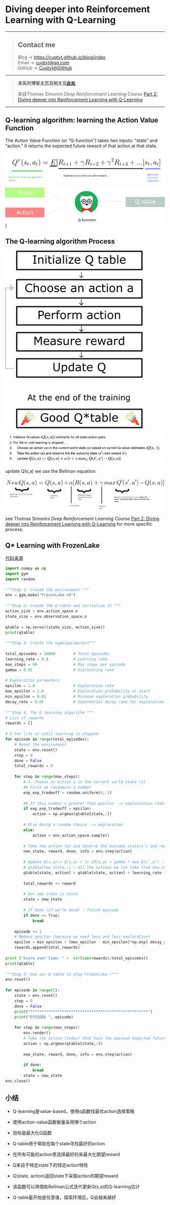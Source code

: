 # Diving deeper into Reinforcement Learning with Q-Learning

---
> ## Contact me
> Blog -> <https://cugtyt.github.io/blog/index>  
> Email -> <cugtyt@qq.com>  
> GitHub -> [Cugtyt@GitHub](https://github.com/Cugtyt)

---

> **本系列博客主页及相关见**[**此处**](https://cugtyt.github.io/blog/rl-notes/index)  
>
> 来自Thomas Simonini *Deep Reinforcement Learning Course* [Part 2: Diving deeper into Reinforcement Learning with Q-Learning](https://medium.freecodecamp.org/diving-deeper-into-reinforcement-learning-with-q-learning-c18d0db58efe)

---

## Q-learning algorithm: learning the Action Value Function

The Action Value Function (or “Q-function”) takes two inputs: “state” and “action.” It returns the expected future reward of that action at that state.

![q-func-eq](R/q-func-eq.png)

![q-func-eq](R/q-func-fig.png))

## The Q-learning algorithm Process

![q-learning-alog1](R/q-learning-alog1.png)

![q-learning-alog2](R/q-learning-alog2.png)

update Q(s,a) we use the Bellman equation:

![bellman-eq](R/bellman-eq.png)

see Thomas Simonini *Deep Reinforcement Learning Course* [Part 2: Diving deeper into Reinforcement Learning with Q-Learning](https://medium.freecodecamp.org/diving-deeper-into-reinforcement-learning-with-q-learning-c18d0db58efe)
 for more specific process.

## Q* Learning with FrozenLake

[代码来源](https://gist.github.com/simoninithomas/baafe42d1a665fb297ca669aa2fa6f92#file-q-learning-with-frozenlake-ipynb)

``` python
import numpy as np
import gym
import random

"""Step 1: Create the environment """
env = gym.make("FrozenLake-v0")

"""Step 2: Create the Q-table and initialize it """
action_size = env.action_space.n
state_size = env.observation_space.n

qtable = np.zeros((state_size, action_size))
print(qtable)

"""Step 3: Create the hyperparameters"""

total_episodes = 10000        # Total episodes
learning_rate = 0.8           # Learning rate
max_steps = 99                # Max steps per episode
gamma = 0.95                  # Discounting rate

# Exploration parameters
epsilon = 1.0                 # Exploration rate
max_epsilon = 1.0             # Exploration probability at start
min_epsilon = 0.01            # Minimum exploration probability
decay_rate = 0.01             # Exponential decay rate for exploration prob

"""Step 4: The Q learning algorithm """
# List of rewards
rewards = []

# 2 For life or until learning is stopped
for episode in range(total_episodes):
    # Reset the environment
    state = env.reset()
    step = 0
    done = False
    total_rewards = 0

    for step in range(max_steps):
        # 3. Choose an action a in the current world state (s)
        ## First we randomize a number
        exp_exp_tradeoff = random.uniform(0, 1)

        ## If this number > greater than epsilon --> exploitation (taking the biggest Q value for this state)
        if exp_exp_tradeoff > epsilon:
            action = np.argmax(qtable[state,:])

        # Else doing a random choice --> exploration
        else:
            action = env.action_space.sample()

        # Take the action (a) and observe the outcome state(s') and reward (r)
        new_state, reward, done, info = env.step(action)

        # Update Q(s,a):= Q(s,a) + lr [R(s,a) + gamma * max Q(s',a') - Q(s,a)]
        # qtable[new_state,:] : all the actions we can take from new state
        qtable[state, action] = qtable[state, action] + learning_rate * (reward + gamma * np.max(qtable[new_state, :]) - qtable[state, action])

        total_rewards += reward

        # Our new state is state
        state = new_state

        # If done (if we're dead) : finish episode
        if done == True:
            break

    episode += 1
    # Reduce epsilon (because we need less and less exploration)
    epsilon = min_epsilon + (max_epsilon - min_epsilon)*np.exp(-decay_rate*episode)
    rewards.append(total_rewards)

print ("Score over time: " +  str(sum(rewards)/total_episodes))
print(qtable)

"""Step 5: Use our Q-table to play FrozenLake !"""
env.reset()

for episode in range(5):
    state = env.reset()
    step = 0
    done = False
    print("****************************************************")
    print("EPISODE ", episode)

    for step in range(max_steps):
        env.render()
        # Take the action (index) that have the maximum expected future reward given that state
        action = np.argmax(qtable[state,:])

        new_state, reward, done, info = env.step(action)

        if done:
            break
        state = new_state
env.close()
```

## 小结

- Q-learning是value-based，使用q函数找最优action选择策略

- 使用action-value函数衡量采用哪个action

- 目标是最大化Q函数

- Q-table用于帮助在每个state寻找最好的action

- 在所有可能的action里选择最好的来最大化期望reward

- Q来自于特定state下的特定action特性

- Q(state, action)返回state下采取action的期望reward

- 该函数可以用借助Bellman公式迭代更新Q(s,a)的Q-learning估计

- Q-table最开始是任意值，探索环境后，Q会越来越好
